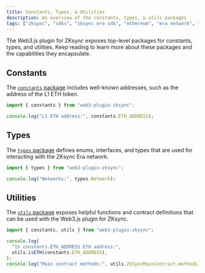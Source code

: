 ```yaml
---
title: Constants, Types, & Utilities
description: An overview of the constants, types, & utils packages
tags: ["zksync", "sdks", "zksync era sdk", "ethereum", "era network", "web3.js", "web3.js plugin", "constants", "types", "utilities"]
---
```


The Web3.js plugin for ZKsync exposes top-level packages for constants, types, and utilities. Keep reading to learn more
about these packages and the capabilities they encapsulate.

## Constants

The [`constants` package](https://chainsafe.github.io/web3-plugin-zksync/modules/constants.html) includes well-known
addresses, such as the address of the L1 ETH token.

```ts
import { constants } from "web3-plugin-zksync";

console.log("L1 ETH address:", constants.ETH_ADDRESS);
```

## Types

The [`types` package](https://chainsafe.github.io/web3-plugin-zksync/modules/types.html) defines enums, interfaces, and
types that are used for interacting with the ZKsync Era network.

```ts
import { types } from "web3-plugin-zksync";

console.log("Networks:", types.Network);
```

## Utilities

The [`utils` package](https://chainsafe.github.io/web3-plugin-zksync/modules/utils.html) exposes helpful functions and
contract definitions that can be used with the Web3.js plugin for ZKsync.

```ts
import { constants, utils } from "web3-plugin-zksync";

console.log(
  "Is constants.ETH_ADDRESS ETH address:",
  utils.isETH(constants.ETH_ADDRESS),
);
console.log("Main contract methods:", utils.ZkSyncMainContract.methods);
```
